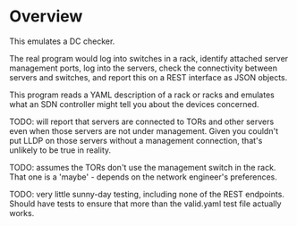 # Overview

This emulates a DC checker.

The real program would log into switches in a rack, identify attached server
management ports, log into the servers, check the connectivity
between servers and switches, and report this on a REST interface as JSON
objects.

This program reads a YAML description of a rack or racks and emulates what
an SDN controller might tell you about the devices concerned.

TODO: will report that servers are connected to TORs and other servers even
when those servers are not under management.  Given you couldn't put LLDP
on those servers without a management connection, that's unlikely to be
true in reality.

TODO: assumes the TORs don't use the management switch in the rack.  That
one is a 'maybe' - depends on the network engineer's preferences.

TODO: very little sunny-day testing, including none of the REST endpoints.
Should have tests to ensure that more than the valid.yaml test file actually
works.
